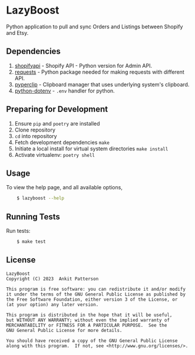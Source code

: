 # LazyBoost

Python application to pull and sync Orders and Listings between Shopify and Etsy.

## Dependencies

 1. [shopifyapi] - Shopify API - Python version for Admin API.
 2. [requests] - Python package needed for making requests with different API.
 3. [pyperclip] - Clipboard manager that uses underlying system's clipboard.
 4. [python-dotenv] - `.env` handler for python.

## Preparing for Development

1. Ensure `pip` and `poetry` are installed
2. Clone repository
3. `cd` into repository
4. Fetch development dependencies `make`
5. Initiate a local install for virtual system directories `make install`
6. Activate virtualenv: `poetry shell`

## Usage

To view the help page, and all available options,

```sh
    $ lazyboost --help
```

## Running Tests

Run tests:

```sh
    $ make test
```

License
---

    LazyBoost
    Copyright (C) 2023  Ankit Patterson

    This program is free software: you can redistribute it and/or modify
    it under the terms of the GNU General Public License as published by
    the Free Software Foundation, either version 3 of the License, or
    (at your option) any later version.

    This program is distributed in the hope that it will be useful,
    but WITHOUT ANY WARRANTY; without even the implied warranty of
    MERCHANTABILITY or FITNESS FOR A PARTICULAR PURPOSE.  See the
    GNU General Public License for more details.

    You should have received a copy of the GNU General Public License
    along with this program.  If not, see <http://www.gnu.org/licenses/>.


[shopifyapi]: <https://github.com/Shopify/shopify_python_api>
[requests]: <https://github.com/psf/requests>
[pyperclip]: <https://github.com/asweigart/pyperclip>
[python-dotenv]: <https://github.com/theskumar/python-dotenv>
[pipeline_image]: <https://gitlab.com/asadana/lazyboost/badges/develop/pipeline.svg>
[coverage_image]: <https://gitlab.com/asadana/lazyboost/badges/develop/coverage.svg>

